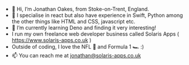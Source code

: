- 👋 Hi, I’m Jonathan Oakes, from Stoke-on-Trent, England.
- 👀 I specialise in react but also have experience in Swift, Python among the other things like HTML and CSS, javascript etc.
- 🌱 I’m currently learning Deno and finding it very interesting!
- I run my own freelance web developer business called Solaris Apps ( https://www.solaris-apps.co.uk )
- Outside of coding, I love the NFL 🏈 and Formula 1 🏎 :)
- 📫 You can reach me at jonathan@solaris-apps.co.uk

<!---
jonmoakes/jonmoakes is a ✨ special ✨ repository because its `README.md` (this file) appears on your GitHub profile.
You can click the Preview link to take a look at your changes.
--->
